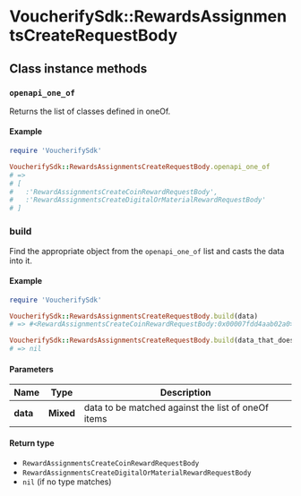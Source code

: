 # VoucherifySdk::RewardsAssignmentsCreateRequestBody

## Class instance methods

### `openapi_one_of`

Returns the list of classes defined in oneOf.

#### Example

```ruby
require 'VoucherifySdk'

VoucherifySdk::RewardsAssignmentsCreateRequestBody.openapi_one_of
# =>
# [
#   :'RewardAssignmentsCreateCoinRewardRequestBody',
#   :'RewardAssignmentsCreateDigitalOrMaterialRewardRequestBody'
# ]
```

### build

Find the appropriate object from the `openapi_one_of` list and casts the data into it.

#### Example

```ruby
require 'VoucherifySdk'

VoucherifySdk::RewardsAssignmentsCreateRequestBody.build(data)
# => #<RewardAssignmentsCreateCoinRewardRequestBody:0x00007fdd4aab02a0>

VoucherifySdk::RewardsAssignmentsCreateRequestBody.build(data_that_doesnt_match)
# => nil
```

#### Parameters

| Name | Type | Description |
| ---- | ---- | ----------- |
| **data** | **Mixed** | data to be matched against the list of oneOf items |

#### Return type

- `RewardAssignmentsCreateCoinRewardRequestBody`
- `RewardAssignmentsCreateDigitalOrMaterialRewardRequestBody`
- `nil` (if no type matches)

